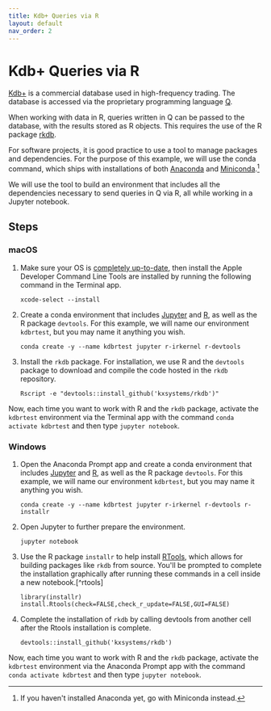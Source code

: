 ```yaml
---
title: Kdb+ Queries via R
layout: default 
nav_order: 2
---
```


# Kdb+ Queries via R

[Kdb+](https://kx.com) is a commercial database used in high-frequency trading.  The database is accessed via the proprietary programming language [Q](https://code.kx.com/home/).

When working with data in R, queries written in Q can be passed to the database, with the results stored as R objects.  This requires the use of the R package [rkdb](https://github.com/KxSystems/rkdb).

For software projects, it is good practice to use a tool to manage packages and dependencies. For the purpose of this example, we will use the conda command, which ships with installations of both [Anaconda](https://www.anaconda.com/products/distribution) and [Miniconda](https://docs.conda.io/en/latest/miniconda.html).[^minic]

We will use the tool to build an environment that includes all the dependencies necessary to send queries in Q via R, all while working in a Jupyter notebook.

## Steps

### macOS

1. Make sure your OS is [completely up-to-date](https://support.apple.com/en-us/HT201541), then install the Apple Developer Command Line Tools are installed by running the following command in the Terminal app.
    ```
    xcode-select --install
    ```

2. Create a conda environment that includes [Jupyter](https://jupyter.org) and [R](https://www.r-project.org), as well as the R package `devtools`.  For this example, we will name our environment `kdbrtest`, but you may name it anything you wish.
    ```
    conda create -y --name kdbrtest jupyter r-irkernel r-devtools
    ```

3. Install the `rkdb` package.  For installation, we use R and the `devtools` package to download and compile the code hosted in the `rkdb` repository.
    ```
    Rscript -e "devtools::install_github('kxsystems/rkdb')"
    ```

Now, each time you want to work with R and the `rkdb` package, activate the `kdbrtest` environment via the Terminal app with the command `conda activate kdbrtest` and then type `jupyter notebook`.

### Windows

1. Open the Anaconda Prompt app and create a conda environment that includes [Jupyter](https://jupyter.org) and [R](https://www.r-project.org), as well as the R package `devtools`.  For this example, we will name our environment `kdbrtest`, but you may name it anything you wish.
    ```
    conda create -y --name kdbrtest jupyter r-irkernel r-devtools r-installr
    ```

2. Open Jupyter to further prepare the environment.
    ```
    jupyter notebook
    ```

3. Use the R package `installr` to help install [RTools](https://cran.r-project.org/bin/windows/Rtools/), which allows for building packages like `rkdb` from source.  You'll be prompted to complete the installation graphically after running these commands in a cell inside a new notebook.[^rtools]
	```
    library(installr)
	install.Rtools(check=FALSE,check_r_update=FALSE,GUI=FALSE)
    ```

4. Complete the installation of `rkdb` by calling devtools from another cell after the Rtools installation is complete.
    ```
    devtools::install_github('kxsystems/rkdb')
    ```
Now, each time you want to work with R and the `rkdb` package, activate the `kdbrtest` environment via the Anaconda Prompt app with the command `conda activate kdbrtest` and then type `jupyter notebook`.

[^minic]: If you haven't installed Anaconda yet, go with Miniconda instead.
[^tools]: Accept all the graphical defaults unless you know you have an existing Rtools installation.